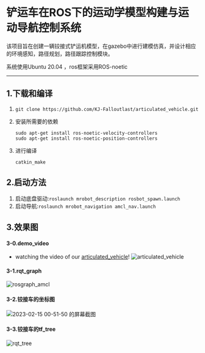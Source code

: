 # 铲运车在ROS下的运动学模型构建与运动导航控制系统

该项目旨在创建一辆铰接式铲运机模型，在gazebo中进行建模仿真，并设计相应的环境感知，路径规划，路径跟踪控制模块。

系统使用Ubuntu 20.04 ，ros框架采用ROS-noetic

------

## 1.下载和编译

1. `git clone https://github.com/KJ-Falloutlast/articulated_vehicle.git `  

    

2. 安装所需要的依赖

    ```
    sudo apt-get install ros-noetic-velocity-controllers 
    sudo apt-get install ros-noetic-position-controllers 
    ```

3. 进行编译

    ```
    catkin_make
    ```

## 2.启动方法

1. 启动底盘驱动:`roslaunch mrobot_description rosbot_spawn.launch`
2. 启动导航:`roslaunch mrobot_navigation amcl_nav.launch`




## 3.效果图                           
#### 3-0.demo_video  
* watching the video of our [articulated_vehicle](https://www.youtube.com/watch?v=HY1pLlN2mGI)!
![articulated_vehicle](https://github.com/user-attachments/assets/0f0f839d-19da-43ea-95dd-446bb5c377d8)


#### 3-1.rqt_graph    

![rosgraph_amcl](https://obsidians-pics.oss-cn-beijing.aliyuncs.com/rosgraph_amcl.png)

#### 3-2.铰接车的坐标图

![2023-02-15 00-51-50 的屏幕截图](https://obsidians-pics.oss-cn-beijing.aliyuncs.com/2023-02-15%2000-51-50%20%E7%9A%84%E5%B1%8F%E5%B9%95%E6%88%AA%E5%9B%BE.png)

#### 3-3.铰接车的tf_tree

![rqt_tree](https://obsidians-pics.oss-cn-beijing.aliyuncs.com/rqt_tree.png)

